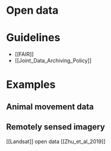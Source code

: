# Open data

# Guidelines
* [[FAIR]]
* [[Joint_Data_Archiving_Policy]]


# Examples
## Animal movement data

## Remotely sensed imagery
[[Landsat]] open data [[Zhu_et_al_2019]]